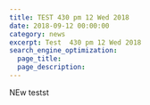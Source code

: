 ```yaml
---
title: TEST 430 pm 12 Wed 2018
date: 2018-09-12 00:00:00
category: news
excerpt: Test  430 pm 12 Wed 2018
search_engine_optimization:
  page_title:
  page_description:
---
```


NEw testst&nbsp; &nbsp; &nbsp;&nbsp;